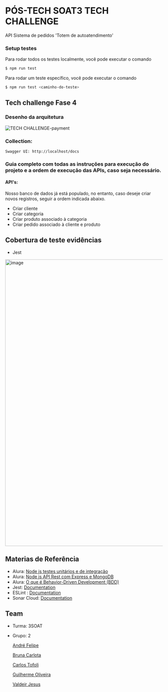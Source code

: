 # PÓS-TECH SOAT3 TECH CHALLENGE

API Sistema de pedidos 'Totem de autoatendimento'

### Setup testes

Para rodar todos os testes localmente, você pode executar o comando
```bash
$ npm run test
```

Para rodar um teste específico, você pode executar o comando
```bash
$ npm run test <caminho-do-teste>
```


## Tech challenge Fase 4

### Desenho da arquitetura

![TECH CHALLENGE-payment](https://github.com/3soat-software-architecture-pos-tech/g2-3soat-sa-app-category-product/assets/23316988/2b5a0e3c-f88b-4cd1-9d01-868dffae61be)

### Collection:

	Swagger UI: http://localhost/docs

### Guia completo com todas as instruções para execução do projeto e a ordem de execução das APIs, caso seja necessário.

#### API's:

Nosso banco de dados já está populado, no entanto, caso deseje criar novos registros, seguir a ordem indicada abaixo.

- Criar cliente
- Criar categoria
- Criar produto associado à categoria
- Criar pedido associado à cliente e produto

## Cobertura de teste evidências
 - Jest 
 <img width="914" alt="image" src="https://github.com/3soat-software-architecture-pos-tech/g2-3soat-sa-app-category-product/assets/57298002/cbbf89e5-6112-4791-aeb9-1697eb915aca">

## Materias de Referência
- Alura: [Node js testes unitários e de integração](https://cursos.alura.com.br/course/nodejs-testes-unitarios-integracao)
- Alura: [Node js API Rest com Express e MongoDB](https://cursos.alura.com.br/course/nodejs-api-rest-express-mongodb)
- Alura: [O que é Behavior-Driven Development (BDD)](https://cursos.alura.com.br/extra/alura-mais/o-que-e-behavior-driven-development-bdd--c284)
- Jest: [Documentation](https://jestjs.io/)
- ESLint : [Documentation](https://pt-br.eslint.org/)
- Sonar Cloud: [Documentation](https://docs.sonarsource.com/sonarcloud/)

## Team
 - Turma: 3SOAT
 - Grupo: 2

   [André Felipe](andrefelipegodoi@gmail.com)
   
   [Bruna Carlota](brunacarlota@gmail.com)

   [Carlos Tofoli](henrique.tofoli@hotmail.com)

   [Guilherme Oliveira](guilherme.oliveira182@yahoo.com.br)

   [Valdeir Jesus](valdeir_014@hotmail.com)
